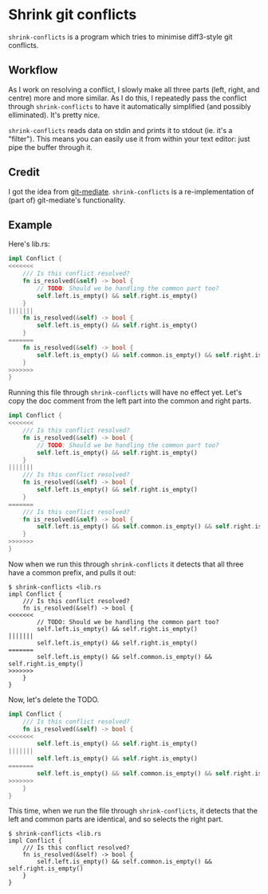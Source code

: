 # Shrink git conflicts

`shrink-conflicts` is a program which tries to minimise diff3-style git
conflicts.

## Workflow

As I work on resolving a conflict, I slowly make all three parts (left,
right, and centre) more and more similar.  As I do this, I repeatedly pass
the conflict through `shrink-conflicts` to have it automatically simplified
(and possibly elliminated).  It's pretty nice.

`shrink-conflicts` reads data on stdin and prints it to stdout (ie. it's a
"filter").  This means you can easily use it from within your text editor:
just pipe the buffer through it.

## Credit

I got the idea from [git-mediate][].  `shrink-conflicts` is a re-implementation
of (part of) git-mediate's functionality.

[git-mediate]: https://github.com/Peaker/git-mediate

## Example

Here's lib.rs:

```rs
impl Conflict {
<<<<<<<
    /// Is this conflict resolved?
    fn is_resolved(&self) -> bool {
        // TODO: Should we be handling the common part too?
        self.left.is_empty() && self.right.is_empty()
    }
|||||||
    fn is_resolved(&self) -> bool {
        self.left.is_empty() && self.right.is_empty()
    }
=======
    fn is_resolved(&self) -> bool {
        self.left.is_empty() && self.common.is_empty() && self.right.is_empty()
    }
>>>>>>>
}
```

Running this file through `shrink-conflicts` will have no effect yet.
Let's copy the doc comment from the left part into the common and right parts.

```rs
impl Conflict {
<<<<<<<
    /// Is this conflict resolved?
    fn is_resolved(&self) -> bool {
        // TODO: Should we be handling the common part too?
        self.left.is_empty() && self.right.is_empty()
    }
|||||||
    /// Is this conflict resolved?
    fn is_resolved(&self) -> bool {
        self.left.is_empty() && self.right.is_empty()
    }
=======
    /// Is this conflict resolved?
    fn is_resolved(&self) -> bool {
        self.left.is_empty() && self.common.is_empty() && self.right.is_empty()
    }
>>>>>>>
}
```

Now when we run this through `shrink-conflicts` it detects that all
three have a common prefix, and pulls it out:

```console
$ shrink-conflicts <lib.rs
impl Conflict {
    /// Is this conflict resolved?
    fn is_resolved(&self) -> bool {
<<<<<<<
        // TODO: Should we be handling the common part too?
        self.left.is_empty() && self.right.is_empty()
|||||||
        self.left.is_empty() && self.right.is_empty()
=======
        self.left.is_empty() && self.common.is_empty() && self.right.is_empty()
>>>>>>>
    }
}
```

Now, let's delete the TODO.

```rs
impl Conflict {
    /// Is this conflict resolved?
    fn is_resolved(&self) -> bool {
<<<<<<<
        self.left.is_empty() && self.right.is_empty()
|||||||
        self.left.is_empty() && self.right.is_empty()
=======
        self.left.is_empty() && self.common.is_empty() && self.right.is_empty()
>>>>>>>
    }
}
```

This time, when we run the file through `shrink-conflicts`, it detects that
the left and common parts are identical, and so selects the right part.

```console
$ shrink-conflicts <lib.rs
impl Conflict {
    /// Is this conflict resolved?
    fn is_resolved(&self) -> bool {
        self.left.is_empty() && self.common.is_empty() && self.right.is_empty()
    }
}
```
